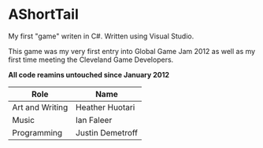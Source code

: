 AShortTail
==========

My first "game" writen in C#. Written using Visual Studio. 

This game was my very first entry into Global Game Jam 2012 as well as my first time meeting the Cleveland Game Developers.

**All code reamins untouched since January 2012**

|Role|Name|
|---|---|
|Art and Writing|Heather Huotari|
|Music|Ian Faleer|
|Programming|Justin Demetroff|
